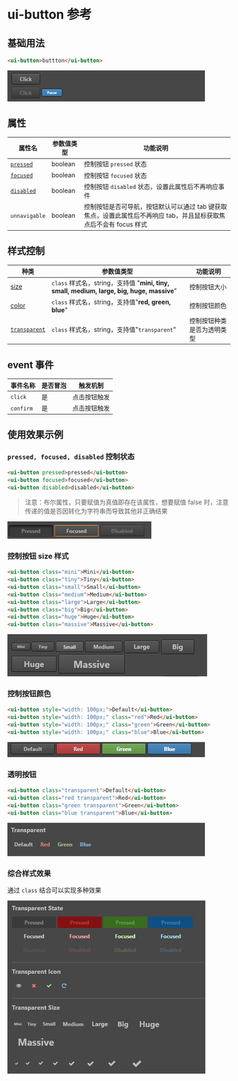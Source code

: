 # ui-button 参考

## 基础用法

```html
<ui-button>buttton</ui-button>
```
![img](ui-kit/ui-button.gif)
## 属性
属性名  | 参数值类型 | 功能说明
------|--------------|-------------
[`pressed`](#`pressed,-focused,-disabled`-控制状态) | boolean | 控制按钮 `pressed` 状态  
[`focused`](#`pressed,-focused,-disabled`-控制状态)| boolean  | 控制按钮 `focused` 状态 
[`disabled`](#`pressed,-focused,-disabled`-控制状态)| boolean  | 控制按钮 `disabled` 状态，设置此属性后不再响应事件
`unnavigable`| boolean  | 控制按钮是否可导航，按钮默认可以通过 tab 键获取焦点，设置此属性后不再响应 tab，并且鼠标获取焦点后不会有 focus 样式

## 样式控制
种类  | 参数值类型 | 功能说明
------|-----------|-------------
[size](#控制按钮-size-样式) |`class` 样式名，string，支持值 "**mini, tiny, small, medium, large, big, huge, massive**" | 控制按钮大小  
[color](#控制按钮颜色) |`class` 样式名，string，支持值"**red, green, blue**" | 控制按钮颜色  
[`transparent`](#透明按钮) |`class` 样式名，string，支持值"`transparent`" | 控制按钮种类是否为透明类型

## event 事件
事件名称|是否冒泡|触发机制
-------|-------|--------
`click`|是|点击按钮触发
`confirm`|是|点击按钮触发

## 使用效果示例
### `pressed, focused, disabled` 控制状态

```html
<ui-button pressed>pressed</ui-button>
<ui-button focused>focused</ui-button>
<ui-button disabled>disabled</ui-button>
```
> 注意：布尔属性，只要赋值为真值即存在该属性，想要赋值 false 时，注意传递的值是否因转化为字符串而导致其他非正确结果           


![img](ui-kit/ui-button-state.png)

### 控制按钮 size 样式

```html
<ui-button class="mini">Mini</ui-button>
<ui-button class="tiny">Tiny</ui-button>
<ui-button class="small">Small</ui-button>
<ui-button class="medium">Medium</ui-button>
<ui-button class="large">Large</ui-button>
<ui-button class="big">Big</ui-button>
<ui-button class="huge">Huge</ui-button>
<ui-button class="massive">Massive</ui-button>
```
![img](ui-kit/ui-button-size.png)

### 控制按钮颜色

```html
<ui-button style="width: 100px;">Default</ui-button>
<ui-button style="width: 100px;" class="red">Red</ui-button>
<ui-button style="width: 100px;" class="green">Green</ui-button>
<ui-button style="width: 100px;" class="blue">Blue</ui-button>
```
![img](ui-kit/ui-button-color.gif)

### 透明按钮

```html
<ui-button class="transparent">Default</ui-button>
<ui-button class="red transparent">Red</ui-button>
<ui-button class="green transparent">Green</ui-button>
<ui-button class="blue transparent">Blue</ui-button>
```
![img](ui-kit/ui-button-transparent.gif)

### 综合样式效果
通过 `class` 结合可以实现多种效果

![img](ui-kit/ui-button-group.png)